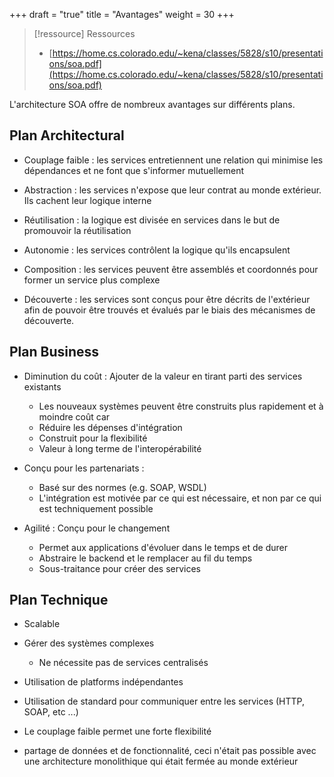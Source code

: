 +++
draft = "true"
title = "Avantages"
weight = 30
+++

> [!ressource] Ressources
> - [https://home.cs.colorado.edu/~kena/classes/5828/s10/presentations/soa.pdf](https://home.cs.colorado.edu/~kena/classes/5828/s10/presentations/soa.pdf)

L'architecture SOA offre de nombreux avantages sur différents plans.

## Plan Architectural

- Couplage faible : les services entretiennent une relation qui minimise les dépendances et ne font que s'informer mutuellement

- Abstraction : les services n'expose que leur contrat au monde extérieur. Ils cachent leur logique interne

- Réutilisation : la logique est divisée en services dans le but de promouvoir la réutilisation

- Autonomie : les services contrôlent la logique qu'ils encapsulent

- Composition : les services peuvent être assemblés et coordonnés pour former un service plus complexe

- Découverte : les services sont conçus pour être décrits de l'extérieur afin de pouvoir être trouvés et évalués par le biais des mécanismes de découverte.

## Plan Business

- Diminution du coût : Ajouter de la valeur en tirant parti des services existants

  - Les nouveaux systèmes peuvent être construits plus rapidement et à moindre coût car
  - Réduire les dépenses d'intégration
  - Construit pour la flexibilité
  - Valeur à long terme de l'interopérabilité

- Conçu pour les partenariats :

  - Basé sur des normes (e.g. SOAP, WSDL)
  - L'intégration est motivée par ce qui est nécessaire, et non par ce qui est
    techniquement possible

- Agilité : Conçu pour le changement
  - Permet aux applications d'évoluer dans le temps et de durer
  - Abstraire le backend et le remplacer au fil du temps
  - Sous-traitance pour créer des services

## Plan Technique

- Scalable

- Gérer des systèmes complexes

  - Ne nécessite pas de services centralisés

- Utilisation de platforms indépendantes

- Utilisation de standard pour communiquer entre les services (HTTP, SOAP, etc ...)

- Le couplage faible permet une forte flexibilité

- partage de données et de fonctionnalité, ceci n'était pas possible avec une architecture monolithique qui était fermée au monde extérieur
